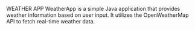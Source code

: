 WEATHER APP
WeatherApp is a simple Java application that provides weather information based on user input. It utilizes the OpenWeatherMap API to fetch real-time weather data.
